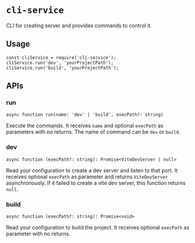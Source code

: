 # `cli-service`

CLI for creating server and provides commands to control it. 

## Usage

```
const cliService = require('cli-service');
cliService.run('dev', 'yourProjectPath');
cliService.run('build', 'yourProjectPath');
```

## APIs
### run

```
async function run(name: 'dev' | 'build', execPath?: string)
```

Execute the commands. 
It receives `name` and optional `execPath` as parameters with no returns. 
The name of command can be `dev` or `build`.

### dev

```
async function (execPath?: string): Promise<ViteDevServer | null>
```

Read your configuration to create a dev server and listen to that port. 
It receives optional `execPath` as parameter and returns `ViteDevServer` asynchronously. 
If it failed to create a vite dev server, this function returns `null`.

### build

```
async function (execPath?: string): Promise<void>
```

Read your configuration to build the project. 
It receives optional `execPath` as parameter with no returns.